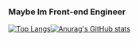 ### Maybe Im Front-end Engineer


[![Top Langs](https://github-readme-stats.vercel.app/api/top-langs/?username=Manato-K)](https://github.com/anuraghazra/github-readme-stats)[![Anurag's GitHub stats](https://github-readme-stats.vercel.app/api?username=Manato-K)](https://github.com/anuraghazra/github-readme-stats)
